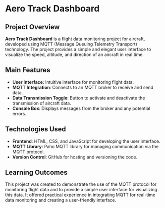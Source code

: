 # Aero Track Dashboard

## Project Overview
**Aero Track Dashboard** is a flight data monitoring project for aircraft, developed using MQTT (Message Queuing Telemetry Transport) technology. The project provides a simple and elegant user interface to visualize the speed, altitude, and direction of an aircraft in real time.

## Main Features
- **User Interface**: Intuitive interface for monitoring flight data.
- **MQTT Integration**: Connects to an MQTT broker to receive and send data.
- **Data Transmission Toggle**: Button to activate and deactivate the transmission of aircraft data.
- **Console Box**: Displays messages from the broker and any potential errors.

## Technologies Used
- **Frontend**: HTML, CSS, and JavaScript for developing the user interface.
- **MQTT Library**: Paho MQTT library for managing communication via the MQTT protocol.
- **Version Control**: GitHub for hosting and versioning the code.

## Learning Outcomes
This project was created to demonstrate the use of the MQTT protocol for monitoring flight data and to provide a simple user interface for visualizing this data. It offered practical experience in integrating MQTT for real-time data monitoring and creating a user-friendly interface.
